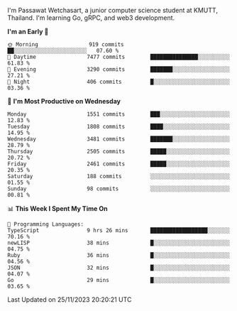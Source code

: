 
I'm Passawat Wetchasart, a junior computer science student at KMUTT, Thailand. I'm learning Go, gRPC, and web3 development.



<!--START_SECTION:waka-->
**I'm an Early 🐤** 

```text
🌞 Morning                919 commits         ██░░░░░░░░░░░░░░░░░░░░░░░   07.60 % 
🌆 Daytime                7477 commits        ███████████████░░░░░░░░░░   61.83 % 
🌃 Evening                3290 commits        ███████░░░░░░░░░░░░░░░░░░   27.21 % 
🌙 Night                  406 commits         █░░░░░░░░░░░░░░░░░░░░░░░░   03.36 % 
```
📅 **I'm Most Productive on Wednesday** 

```text
Monday                   1551 commits        ███░░░░░░░░░░░░░░░░░░░░░░   12.83 % 
Tuesday                  1808 commits        ████░░░░░░░░░░░░░░░░░░░░░   14.95 % 
Wednesday                3481 commits        ███████░░░░░░░░░░░░░░░░░░   28.79 % 
Thursday                 2505 commits        █████░░░░░░░░░░░░░░░░░░░░   20.72 % 
Friday                   2461 commits        █████░░░░░░░░░░░░░░░░░░░░   20.35 % 
Saturday                 188 commits         ░░░░░░░░░░░░░░░░░░░░░░░░░   01.55 % 
Sunday                   98 commits          ░░░░░░░░░░░░░░░░░░░░░░░░░   00.81 % 
```


📊 **This Week I Spent My Time On** 

```text
💬 Programming Languages: 
TypeScript               9 hrs 26 mins       ██████████████████░░░░░░░   70.16 % 
newLISP                  38 mins             █░░░░░░░░░░░░░░░░░░░░░░░░   04.75 % 
Ruby                     36 mins             █░░░░░░░░░░░░░░░░░░░░░░░░   04.56 % 
JSON                     32 mins             █░░░░░░░░░░░░░░░░░░░░░░░░   04.07 % 
Go                       29 mins             █░░░░░░░░░░░░░░░░░░░░░░░░   03.65 % 
```


 Last Updated on 25/11/2023 20:20:21 UTC
<!--END_SECTION:waka-->

<!--
**markpassawat/markpassawat** is a ✨ _special_ ✨ repository because its `README.md` (this file) appears on your GitHub profile.

Here are some ideas to get you started:

- 🔭 I’m currently working on ...
- 🌱 I’m currently learning ...
- 👯 I’m looking to collaborate on ...
- 🤔 I’m looking for help with ...
- 💬 Ask me about ...
- 📫 How to reach me: ...
- 😄 Pronouns: He/Him
- ⚡ Fun fact: ...
-->
